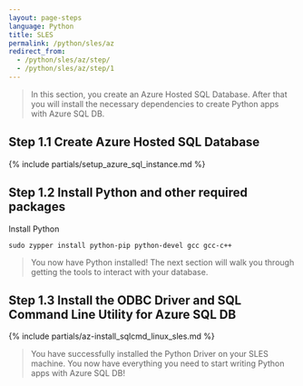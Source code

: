 ```yaml
---
layout: page-steps
language: Python
title: SLES
permalink: /python/sles/az
redirect_from:
  - /python/sles/az/step/
  - /python/sles/az/step/1
---
```


> In this section, you create an Azure Hosted SQL Database. After that you will install the necessary dependencies to create Python apps with Azure SQL DB. 

## Step 1.1 Create Azure Hosted SQL Database

{% include partials/setup_azure_sql_instance.md %}

## Step 1.2 Install Python and other required packages

Install Python

```terminal
sudo zypper install python-pip python-devel gcc gcc-c++
```

> You now have Python installed! The next section will walk you through getting the tools to interact with your database.

## Step 1.3 Install the ODBC Driver and SQL Command Line Utility for Azure SQL DB

{% include partials/az-install_sqlcmd_linux_sles.md %}

> You have successfully installed the Python Driver on your SLES machine. You now have everything you need to start writing Python apps with Azure SQL DB!
